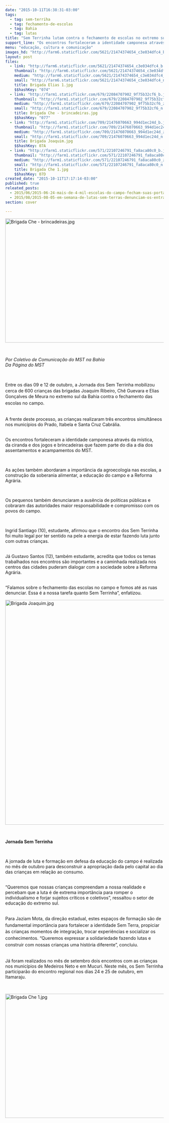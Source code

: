 ```yaml
---
date: "2015-10-11T16:38:31-03:00"
tags:
  - tag: sem-terriha
  - tag: fechamento-de-escolas
  - tag: Bahia
  - tag: lutas
title: "Sem Terrinha lutam contra o fechamento de escolas no extremo sul da Bahia "
support_line: "Os encontros fortaleceram a identidade camponesa através da mística, da ciranda e das brincadeiras que fazem parte do dia a dia dos assentamentos e acampamentos do MST. \n"
menu: "educação, cultura e comunicação"
images_hd: "http://farm6.staticflickr.com/5621/21474374654_c3e034dfc4_b.jpg"
layout: post
files:
  - link: "http://farm6.staticflickr.com/5621/21474374654_c3e034dfc4_b.jpg"
    thumbnail: "http://farm6.staticflickr.com/5621/21474374654_c3e034dfc4_t.jpg"
    medium: "http://farm6.staticflickr.com/5621/21474374654_c3e034dfc4_z.jpg"
    small: "http://farm6.staticflickr.com/5621/21474374654_c3e034dfc4_n.jpg"
    title: Brigada Elias 1.jpg
    $$hashKey: "074"
  - link: "http://farm1.staticflickr.com/679/22084707902_9f75b32cf6_b.jpg"
    thumbnail: "http://farm1.staticflickr.com/679/22084707902_9f75b32cf6_t.jpg"
    medium: "http://farm1.staticflickr.com/679/22084707902_9f75b32cf6_z.jpg"
    small: "http://farm1.staticflickr.com/679/22084707902_9f75b32cf6_n.jpg"
    title: Brigada Che - brincadeiras.jpg
    $$hashKey: "077"
  - link: "http://farm1.staticflickr.com/709/21476070663_994d1ec24d_b.jpg"
    thumbnail: "http://farm1.staticflickr.com/709/21476070663_994d1ec24d_t.jpg"
    medium: "http://farm1.staticflickr.com/709/21476070663_994d1ec24d_z.jpg"
    small: "http://farm1.staticflickr.com/709/21476070663_994d1ec24d_n.jpg"
    title: Brigada Joaquim.jpg
    $$hashKey: 07A
  - link: "http://farm1.staticflickr.com/571/22107246791_fa8aca80c0_b.jpg"
    thumbnail: "http://farm1.staticflickr.com/571/22107246791_fa8aca80c0_t.jpg"
    medium: "http://farm1.staticflickr.com/571/22107246791_fa8aca80c0_z.jpg"
    small: "http://farm1.staticflickr.com/571/22107246791_fa8aca80c0_n.jpg"
    title: Brigada Che 1.jpg
    $$hashKey: 07D
created_date: "2015-10-11T17:17:14-03:00"
published: true
releated_posts:
  - 2015/06/2015-06-24-mais-de-4-mil-escolas-do-campo-fecham-suas-portas-em-2014.md
  - 2015/08/2015-08-05-em-semana-de-lutas-sem-terras-denunciam-os-entraves-educacionais-na-ba.md
section: cover

---
```

<p><img alt="Brigada Che - brincadeiras.jpg" height="394" src="http://farm1.staticflickr.com/679/22084707902_9f75b32cf6_b.jpg" width="700" /></p>

<p>&nbsp;</p>

<p><em>Por&nbsp;Coletivo de Comunica&ccedil;&atilde;o do MST na Bahia<br />
Da P&aacute;gina do MST</em></p>

<p>&nbsp;</p>

<p>Entre os dias 09 e 12 de outubro, a <span style="line-height: 20.8px;">Jornada dos Sem Terrinha</span>&nbsp;mobilizou cerca de 600 crian&ccedil;as das brigadas Joaquim Ribeiro, Ch&ecirc; Guevara e Elias Gon&ccedil;alves de Meura no extremo sul da Bahia contra<span style="line-height: 20.8px;">&nbsp;o fechamento das escolas no campo.&nbsp;</span></p>

<p><br />
A frente deste processo, as crian&ccedil;as realizaram tr&ecirc;s encontros simult&acirc;neos nos munic&iacute;pios do Prado, Itabela e Santa Cruz Cabr&aacute;lia.</p>

<p><br />
Os encontros fortaleceram a identidade camponesa atrav&eacute;s&nbsp;da m&iacute;stica, da&nbsp;ciranda&nbsp;e dos jogos e brincadeiras&nbsp;que fazem parte do dia a dia dos assentamentos e acampamentos do MST.&nbsp;</p>

<p>&nbsp;</p>

<p>As a&ccedil;&otilde;es tamb&eacute;m abordaram a import&acirc;ncia da agroecologia nas escolas, a constru&ccedil;&atilde;o da soberania alimentar, a educa&ccedil;&atilde;o do campo e a Reforma Agr&aacute;ria.&nbsp;</p>

<p>&nbsp;</p>

<p>Os pequenos tamb&eacute;m denunciaram a aus&ecirc;ncia de pol&iacute;ticas p&uacute;blicas e cobraram das autoridades maior responsabilidade e compromisso com os povos do campo.</p>

<p>&nbsp;</p>

<p>Ingrid Santiago (10), estudante, afirmou que o encontro dos Sem Terrinha foi muito legal por ter sentido na pele a energia de estar fazendo luta junto com outras crian&ccedil;as.</p>

<p><br />
J&aacute; Gustavo Santos (12), tamb&eacute;m estudante, acredita que todos os temas trabalhados nos encontros s&atilde;o importantes e a caminhada realizada nos centros das cidades puderam dialogar com a sociedade sobre a Reforma Agr&aacute;ria.</p>

<p><br />
&ldquo;Falamos sobre o fechamento das escolas no campo e fomos at&eacute; as ruas denunciar. Essa &eacute; a nossa tarefa quanto Sem Terrinha&rdquo;, enfatizou.</p>

<p><img alt="Brigada Joaquim.jpg" height="713" src="http://farm1.staticflickr.com/709/21476070663_994d1ec24d_b.jpg" width="700" /></p>

<p>&nbsp;</p>

<p><strong>Jornada Sem Terrinha</strong></p>

<p>&nbsp;</p>

<p>A jornada de luta e forma&ccedil;&atilde;o em defesa da educa&ccedil;&atilde;o do campo &eacute; realizada no m&ecirc;s de outubro para desconstruir a apropria&ccedil;&atilde;o dada pelo capital ao dia das crian&ccedil;as em rela&ccedil;&atilde;o ao consumo.&nbsp;</p>

<p><br />
&ldquo;Queremos que nossas crian&ccedil;as compreendam a nossa realidade e percebam que a luta &eacute; de extrema import&acirc;ncia para romper o individualismo e forjar sujeitos cr&iacute;ticos e coletivos&rdquo;, ressaltou o setor de educa&ccedil;&atilde;o do extremo sul.&nbsp;</p>

<p><br />
<span style="line-height: 20.8px;">Para Jaziam Mota, da dire&ccedil;&atilde;o estadual, estes espa&ccedil;os de forma&ccedil;&atilde;o s&atilde;o de fundamental import&acirc;ncia para fortalecer a identidade Sem Terra, propiciar &agrave;s crian&ccedil;as momentos de integra&ccedil;&atilde;o, trocar experi&ecirc;ncias e socializar os conhecimentos. &ldquo;Queremos expressar a solidariedade fazendo lutas e construir com nossas crian&ccedil;as uma hist&oacute;ria diferente&rdquo;, concluiu.&nbsp;</span></p>

<p><br />
J&aacute; foram realizados no m&ecirc;s de setembro dois encontros com as crian&ccedil;as nos munic&iacute;pios de Medeiros Neto e em Mucuri. Neste m&ecirc;s,&nbsp;os Sem Terrinha participar&atilde;o do encontro regional nos dias 24 e 25 de outubro, em Itamaraju.</p>

<p>&nbsp;</p>

<p><img alt="Brigada Che 1.jpg" height="394" src="http://farm1.staticflickr.com/571/22107246791_fa8aca80c0_b.jpg" width="700" /></p>
